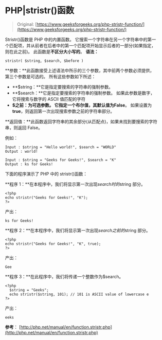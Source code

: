 # PHP|stristr()函数

> Original: [https://www.geeksforgeeks.org/php-stristr-function/](https://www.geeksforgeeks.org/php-stristr-function/)

Stristr()函数是 PHP 中的内置函数。 它搜索一个字符串在另一个字符串中的第一个匹配项，并从前者在后者中的第一个匹配项开始显示后者的一部分(如果指定，则在此之前)。 此函数是**不区分大小写的**。
**语法：**

```
stristr( $string, $search, $before )
```

**参数：**此函数接受上述语法中所示的三个参数，其中前两个参数必须提供，第三个参数是可选的。 所有这些参数如下所述：

*   **$string：**它是指定要搜索的字符串的强制参数。
*   **$search：**它是指定要搜索的字符串的强制参数。 如果此参数是数字，它将搜索与数字的 ASCII 值匹配的字符
*   **$之前：**为可选参数。 它指定一个布尔值，其默认值为**False**。 如果设置为**true**，则返回第一次出现搜索参数之前的字符串部分。

**返回值：**此函数返回字符串的其余部分(从匹配点)，如果未找到要搜索的字符串，则返回 False。

例如：

```
Input : $string = "Hello world!", $search = "WORLD"
Output : world!

Input : $string = "Geeks for Geeks!", $search = "K"
Output : ks for Geeks!

```

下面的程序演示了 PHP 中的 stristr()函数：

**程序 1：**在本程序中，我们将显示第一次出现$search 时的$string 部分。

```
<?php
echo stristr("Geeks for Geeks!", "K");
?>

```

产出：

```
ks for Geeks! 
```

**程序 2：**在本程序中，我们将显示第一次出现$search 之前的$string 部分。

```
<?php
echo stristr("Geeks for Geeks!", "K", true);
?>

```

产出：

```
Gee
```

**程序 3：**在此程序中，我们将传递一个整数作为$search。

```
<?php
  $string = "Geeks";
  echo stristr($string, 101); // 101 is ASCII value of lowercase e
?>

```

产出：

```
eeks
```

**参考**：
[http://php.net/manual/en/function.stristr.php](http://php.net/manual/en/function.stristr.php)